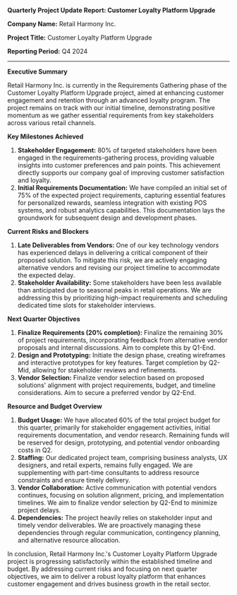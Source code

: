 **Quarterly Project Update Report: Customer Loyalty Platform Upgrade**

**Company Name:** Retail Harmony Inc.

**Project Title:** Customer Loyalty Platform Upgrade

**Reporting Period:** Q4 2024

---

**Executive Summary**

Retail Harmony Inc. is currently in the Requirements Gathering phase of the Customer Loyalty Platform Upgrade project, aimed at enhancing customer engagement and retention through an advanced loyalty program. The project remains on track with our initial timeline, demonstrating positive momentum as we gather essential requirements from key stakeholders across various retail channels.

**Key Milestones Achieved**

1. **Stakeholder Engagement:** 80% of targeted stakeholders have been engaged in the requirements-gathering process, providing valuable insights into customer preferences and pain points. This achievement directly supports our company goal of improving customer satisfaction and loyalty.
2. **Initial Requirements Documentation:** We have compiled an initial set of 75% of the expected project requirements, capturing essential features for personalized rewards, seamless integration with existing POS systems, and robust analytics capabilities. This documentation lays the groundwork for subsequent design and development phases.

**Current Risks and Blockers**

1. **Late Deliverables from Vendors:** One of our key technology vendors has experienced delays in delivering a critical component of their proposed solution. To mitigate this risk, we are actively engaging alternative vendors and revising our project timeline to accommodate the expected delay.
2. **Stakeholder Availability:** Some stakeholders have been less available than anticipated due to seasonal peaks in retail operations. We are addressing this by prioritizing high-impact requirements and scheduling dedicated time slots for stakeholder interviews.

**Next Quarter Objectives**

1. **Finalize Requirements (20% completion):** Finalize the remaining 30% of project requirements, incorporating feedback from alternative vendor proposals and internal discussions. Aim to complete this by Q1-End.
2. **Design and Prototyping:** Initiate the design phase, creating wireframes and interactive prototypes for key features. Target completion by Q2-Mid, allowing for stakeholder reviews and refinements.
3. **Vendor Selection:** Finalize vendor selection based on proposed solutions' alignment with project requirements, budget, and timeline considerations. Aim to secure a preferred vendor by Q2-End.

**Resource and Budget Overview**

1. **Budget Usage:** We have allocated 60% of the total project budget for this quarter, primarily for stakeholder engagement activities, initial requirements documentation, and vendor research. Remaining funds will be reserved for design, prototyping, and potential vendor onboarding costs in Q2.
2. **Staffing:** Our dedicated project team, comprising business analysts, UX designers, and retail experts, remains fully engaged. We are supplementing with part-time consultants to address resource constraints and ensure timely delivery.
3. **Vendor Collaboration:** Active communication with potential vendors continues, focusing on solution alignment, pricing, and implementation timelines. We aim to finalize vendor selection by Q2-End to minimize project delays.
4. **Dependencies:** The project heavily relies on stakeholder input and timely vendor deliverables. We are proactively managing these dependencies through regular communication, contingency planning, and alternative resource allocation.

In conclusion, Retail Harmony Inc.'s Customer Loyalty Platform Upgrade project is progressing satisfactorily within the established timeline and budget. By addressing current risks and focusing on next quarter objectives, we aim to deliver a robust loyalty platform that enhances customer engagement and drives business growth in the retail sector.